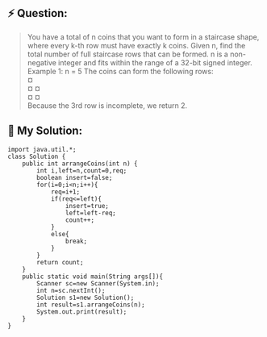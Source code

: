 ## :zap: Question:

> You have a total of n coins that you want to form in a staircase shape, where every k-th row must have exactly k coins.
> Given n, find the total number of full staircase rows that can be formed.
> n is a non-negative integer and fits within the range of a 32-bit signed integer.
> Example 1:
> n = 5
> The coins can form the following rows:  
> ¤  
> ¤ ¤  
> ¤ ¤  
> Because the 3rd row is incomplete, we return 2.

## 	:peach: My Solution: 

```
import java.util.*;
class Solution {
    public int arrangeCoins(int n) {
        int i,left=n,count=0,req;
        boolean insert=false;
        for(i=0;i<n;i++){
            req=i+1;
            if(req<=left){
                insert=true;
                left=left-req;
                count++;
            }
            else{
                break;
            }
        }
        return count;
    }
    public static void main(String args[]){
        Scanner sc=new Scanner(System.in);
        int n=sc.nextInt();
        Solution s1=new Solution();
        int result=s1.arrangeCoins(n);
        System.out.print(result);
    }
}
```
